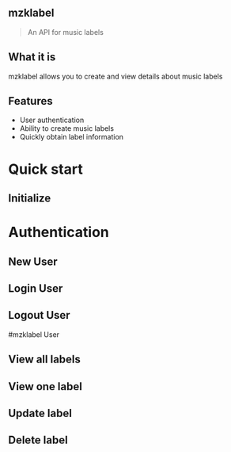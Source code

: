 ## mzklabel

> An API for music labels

## What it is

mzklabel allows you to create and view details about music labels


## Features

- User authentication
- Ability to create music labels
- Quickly obtain label information

# Quick start
## Initialize

# Authentication
## New User
## Login User
## Logout User

#mzklabel User
## View all labels
## View one label
## Update label
## Delete label
